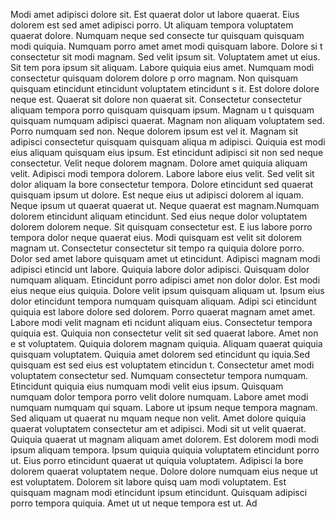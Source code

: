Modi amet adipisci dolore sit. Est quaerat dolor ut labore quaerat. Eius dolorem est sed amet
 adipisci porro. Ut aliquam tempora voluptatem quaerat dolore. Numquam neque sed consecte
tur quisquam quisquam modi quiquia. Numquam porro amet amet modi quisquam labore. Dolore si
t consectetur sit modi magnam. Sed velit ipsum sit. Voluptatem amet ut eius. Sit tem
pora ipsum sit aliquam.  Labore quiquia eius amet. Numquam modi consectetur quisquam dolorem dolore p
orro magnam. Non quisquam quisquam etincidunt etincidunt voluptatem etincidunt s
it. Est dolore dolore neque est. Quaerat sit dolore non quaerat sit.  Consectetur consectetur aliquam tempora porro quisquam quisquam ipsum. Magnam u
t quisquam quisquam numquam adipisci quaerat. Magnam non aliquam voluptatem sed. Porro numquam sed non. Neque dolorem ipsum est vel
it. Magnam sit adipisci consectetur quisquam quisquam aliqua
m adipisci. Quiquia est modi eius aliquam quisquam eius ipsum.  Est etincidunt adipisci sit non sed neque consectetur. Velit neque dolorem
 magnam. Dolore amet quiquia aliquam velit. Adipisci modi tempora dolorem. Labore labore eius velit. Sed velit sit dolor aliquam la
bore consectetur tempora. Dolore etincidunt sed quaerat quisquam ipsum ut dolore. Est neque eius ut adipisci dolorem al
iquam. Neque ipsum ut quaerat quaerat ut. Neque quaerat est
 magnam.Numquam dolorem etincidunt aliquam etincidunt. Sed eius neque dolor voluptatem dolorem dolorem neque. Sit quisquam consectetur est. E
ius labore porro tempora dolor neque quaerat eius. Modi quisquam est velit sit dolorem magnam ut.  Consectetur consectetur sit tempo
ra quiquia dolore porro. Dolor sed amet labore quisquam amet ut etincidunt. Adipisci magnam modi adipisci etincid
unt labore. Quiquia labore dolor adipisci. Quisquam dolor numquam aliquam. Etincidunt porro adipisci amet non dolor dolor.  Est
 modi eius neque eius quiquia. Dolore velit ipsum quisquam aliquam ut. Ipsum eius dolor etincidunt tempora numquam quisquam aliquam. Adipi
sci etincidunt quiquia est labore dolore sed dolorem. Porro quaerat magnam amet amet.  Labore modi velit magnam eti
ncidunt aliquam eius. Consectetur tempora quiquia est. Quiquia non consectetur velit sit sed quaerat labore. Amet non e
st voluptatem. Quiquia dolorem magnam quiquia. Aliquam quaerat quiquia quisquam voluptatem. Quiquia amet dolorem sed etincidunt qu
iquia.Sed quisquam est sed eius est voluptatem etincidun
t. Consectetur amet modi voluptatem consectetur sed. Numquam consectetur tempora numquam. Etincidunt quiquia eius numquam modi
 velit eius ipsum. Quisquam numquam dolor tempora porro velit dolore numquam.  Labore amet modi numquam numquam qui
squam. Labore ut ipsum neque tempora magnam. Sed aliquam ut quaerat nu
mquam neque non velit. Amet dolore quiquia quaerat voluptatem consectetur am
et adipisci. Modi sit ut velit quaerat. Quiquia quaerat ut magnam aliquam amet dolorem. Est dolorem modi modi ipsum aliquam
 tempora. Ipsum quiquia quiquia voluptatem etincidunt porro
 ut. Eius porro etincidunt quaerat ut quiquia voluptatem.  Adipisci la
bore dolorem quaerat voluptatem neque. Dolore dolore numquam eius neque ut est voluptatem. Dolorem sit labore quisq
uam modi voluptatem. Est quisquam magnam modi etincidunt ipsum etincidunt. Quisquam adipisci porro tempora quiquia.  Amet ut ut neque tempora est ut. Ad
